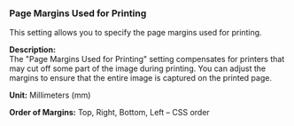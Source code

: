### Page Margins Used for Printing

This setting allows you to specify the page margins used for printing.

**Description:**  
The "Page Margins Used for Printing" setting compensates for printers that may cut off some part of the image during printing. You can adjust the margins to ensure that the entire image is captured on the printed page.

**Unit:** Millimeters (mm)

**Order of Margins:** Top, Right, Bottom, Left – CSS order
